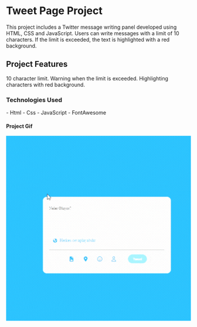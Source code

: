 <h1>Tweet Page Project </h1>

<p>This project includes a Twitter message writing panel developed using HTML, CSS and JavaScript. Users can write messages with a limit of 10 characters. If the limit is exceeded, the text is highlighted with a red background.</p>

<h2>Project Features</h2> 
10 character limit.
Warning when the limit is exceeded.
Highlighting characters with red background.

<h3>Technologies Used</h3> 
- Html
- Css
- JavaScript
- FontAwesome

<h4>Project Gif</h4>

<img src="./assets/tweetpage.gif">
